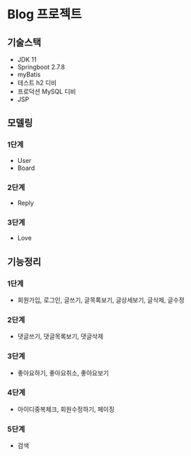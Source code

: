 # Blog 프로젝트

## 기술스택
- JDK 11
- Springboot 2.7.8
- myBatis
- 테스트 h2 디비
- 프로덕션 MySQL 디비
- JSP

## 모델링
### 1단계
- User
- Board
### 2단계
- Reply
### 3단계
- Love

## 기능정리
### 1단계
- 회원가입, 로그인, 글쓰기, 글목록보기, 글상세보기, 글삭제, 글수정
### 2단계
- 댓글쓰기, 댓글목록보기, 댓글삭제
### 3단계
- 좋아요하기, 좋아요취소, 좋아요보기
### 4단계
- 아이디중복체크, 회원수정하기, 페이징
### 5단계
- 검색